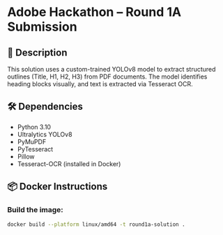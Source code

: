# Adobe Hackathon – Round 1A Submission

## 🧠 Description

This solution uses a custom-trained YOLOv8 model to extract structured outlines (Title, H1, H2, H3) from PDF documents. The model identifies heading blocks visually, and text is extracted via Tesseract OCR.

## 🛠 Dependencies

- Python 3.10
- Ultralytics YOLOv8
- PyMuPDF
- PyTesseract
- Pillow
- Tesseract-OCR (installed in Docker)

## 📦 Docker Instructions

### Build the image:
```bash
docker build --platform linux/amd64 -t round1a-solution .

